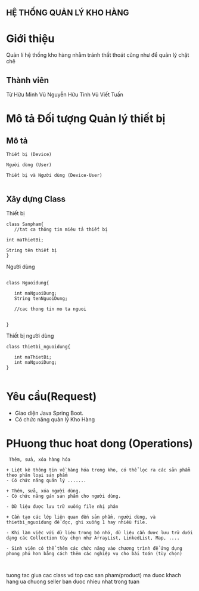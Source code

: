 ## HỆ THỐNG QUẢN LÝ KHO HÀNG 

# Giới thiệu 
Quản lí hệ thống kho hàng nhằm tránh thất thoát cũng như để quản lý chặt chẽ

## Thành viên
Từ Hữu Minh Vũ 
Nguyễn Hữu Tình
Vũ Viết Tuấn
# Mô tả Đối tượng Quản lý thiết bị

## Mô tả

```
Thiết bị (Device)

Người dùng (User)

Thiết bị và Người dùng (Device-User)


```

## Xây dựng Class 

Thiết bị

```
class Sanpham{
   //tat ca thông tin miêu tả thiết bị

int maThietBi;

String tên thiết bị
}

```

Người dùng 
```

class Nguoidung{

   int maNguoiDung;
   String tenNguoiDung;

   //cac thong tin mo ta nguoi


}
```

Thiết bị người dùng

```
class thietbi_nguoidung{

   int maThietBi;
   int maNguoiDung;
}


```
# Yêu cầu(Request)
- Giao diện Java Spring Boot.
- Có chức năng quản lý Kho Hàng
# PHuong thuc hoat dong (Operations)

```
 Thêm, sửa, xóa hàng hóa

+ Liệt kê thông tin về hàng hóa trong kho, có thể lọc ra các sản phẩm theo phân loại sản phẩm
- Có chức năng quản lý .......

+ Thêm, sửa, xóa người dùng.
- Có chức năng gán sản phẩm cho người dùng. 

- Dữ liệu được lưu trữ xuống file nhị phân

+ Cần tạo các lớp liên quan đến sản phẩm, người dùng, và thietbi_nguoidung để đọc, ghi xuống 1 hay nhiều file.

- Khi làm việc với dữ liệu trong bộ nhớ, dữ liệu cần được lưu trữ dưới dạng các Collection tùy chọn như ArrayList, LinkedList, Map, ....

- Sinh viên có thể thêm các chức năng vào chương trình để ứng dụng phong phú hơn bằng cách thêm các nghiệp vụ cho bài toán (tùy chọn)



```
tuong tac giua cac class 
vd top cac san pham(product) ma duoc khach hang ua chuong 
   seller ban duoc nhieu nhat trong tuan 
   
